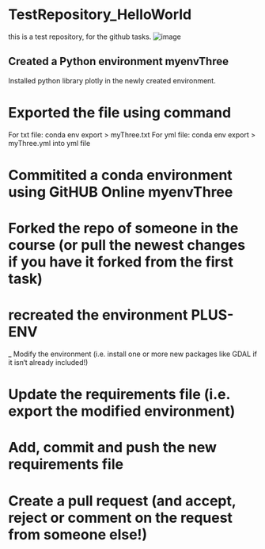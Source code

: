 # TestRepository_HelloWorld
this is a test repository, for the github tasks.
![image](https://user-images.githubusercontent.com/28218597/165750197-3cefbae2-66c9-4161-81fd-f17e80cfbc87.png)
## Created a Python environment myenvThree
Installed python library plotly in the newly created environment.

# Exported the file using command
For txt file:
conda env export > myThree.txt
For yml file:
conda env export > myThree.yml into yml file


# Commitited a conda environment using GitHUB Online myenvThree


# Forked the repo of someone in the course (or pull the newest changes if you have it forked from the first task)
# recreated the environment PLUS-ENV


_ Modify the environment (i.e. install one or more new packages like
GDAL if it isn‘t already included!)

# Update the requirements file (i.e. export the modified environment)

# Add, commit and push the new requirements file

# Create a pull request (and accept, reject or comment on the request from someone else!)
